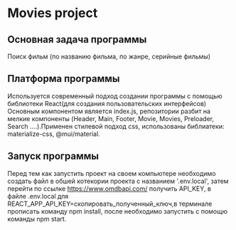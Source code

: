 # Movies project

## Основная задача программы

Поиск фильм (по названию фильма, по жанре, серийные фильмы)

## Платформа программы

Используется современный подход создании программы с помощью библиотеки React(для создания пользовательских
интерфейсов)
Основным компонентом является index.js, репозитории разбит на мелкие компоненты 
(Header, Main, Footer, Movie, Movies, Preloader, Search ....).Применен стилевой подход css, использованы библиатеки:
materialize-css, @mui/material.

## Запуск программы

Перед тем как запустить проект на своем компьютере необходимо создать файл в обшей котекории проекта с названием 
'.env.local', затем перейти по ссылке https://www.omdbapi.com/ получить API_KEY, в файле .env.local для
REACT_APP_API_KEY=скопировать_полученный_ключ,в терминале прописать команду npm install, после необходимо запустить с помощю команды npm start.